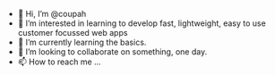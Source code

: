 - 👋 Hi, I’m @coupah
- 👀 I’m interested in learning to develop fast, lightweight, easy to use customer focussed web apps
- 🌱 I’m currently learning the basics.
- 💞️ I’m looking to collaborate on something, one day.
- 📫 How to reach me ...

<!---
coupah/coupah is a ✨ special ✨ repository because its `README.md` (this file) appears on your GitHub profile.
You can click the Preview link to take a look at your changes.
--->
